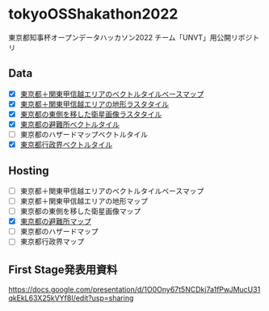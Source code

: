# tokyoOSShakathon2022
東京都知事杯オープンデータハッカソン2022 チーム「UNVT」用公開リポジトリ

## Data
- [x] [東京都＋関東甲信越エリアのベクトルタイルベースマップ](https://github.com/ShogoHirasawa/kanto_vector_map/tree/main/zxy)
- [x] [東京都＋関東甲信越エリアの地形ラスタタイル](https://github.com/furuhashilab/tokyoOSShakathon2022/tree/main/data/RGB_Elevation)
- [x] [東京都の東側を移した衛星画像ラスタタイル](https://github.com/furuhashilab/tokyoOSShakathon2022/tree/main/data/satellite_image)
- [x] [東京都の避難所ベクトルタイル](https://github.com/furuhashilab/UNVT_for_Tokyo-to)
- [ ] 東京都のハザードマップベクトルタイル
- [x] [東京都行政界ベクトルタイル](https://github.com/furuhashilab/tokyoOSShakathon2022/tree/main/data/administrative_division/zxy)

## Hosting
- [ ] 東京都＋関東甲信越エリアのベクトルタイルベースマップ
- [ ] 東京都＋関東甲信越エリアの地形マップ
- [ ] 東京都の東側を移した衛星画像マップ
- [x] [東京都の避難所マップ](https://furuhashilab.github.io/UNVT_for_Tokyo-to/)
- [ ] 東京都のハザードマップ
- [ ] 東京都行政界マップ

## First Stage発表用資料
https://docs.google.com/presentation/d/1O0Ony67t5NCDkj7a1fPwJMucU31qkEkL63X25kVYf8I/edit?usp=sharing

